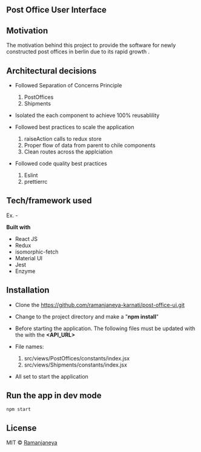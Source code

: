  ## Post Office User Interface

 ## Motivation
 The motivation behind this project to provide the software for newly constructed post offices in berlin due to its rapid growth .
 
 ## Architectural decisions
  - Followed Separation of Concerns Principle 
    1. PostOffices
    2. Shipments
   
  - Isolated the each component to achieve 100% reusablility
  - Followed best practices to scale the application
    1. raiseAction calls to redux store
    2. Proper flow of data from parent to chile components
    3. Clean routes across the applciation
  - Followed code quality best practices 
    1. Eslint
    2. prettierrc
 
   
 ## Tech/framework used
 Ex. -
 
 <b>Built with</b>
 - React JS
 - Redux
 - isomorphic-fetch
 - Material UI
 - Jest
 - Enzyme
 
 
 ## Installation
 - Clone the https://github.com/ramanjaneya-karnati/post-office-ui.git
 - Change to the project directory and make a "**npm install**"
 - Before starting the application. The following files must be updated with the with the **<API_URL>**

 - File names:
   1. src/views/PostOffices/constants/index.jsx
   2. src/views/Shipments/constants/index.jsx
   
 - All set to start the application
 
 ## Run the app in dev mode
    npm start
  
 ## License
 
 MIT © [Ramanjaneya]()
